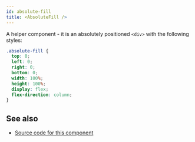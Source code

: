 ```yaml
---
id: absolute-fill
title: <AbsoluteFill />
---
```


A helper component - it is an absolutely positioned `<div>` with the following styles:

```css
.absolute-fill {
  top: 0;
  left: 0;
  right: 0;
  bottom: 0;
  width: 100%;
  height: 100%;
  display: flex;
  flex-direction: column;
}
```

## See also

- [Source code for this component](https://github.com/remotion-dev/remotion/blob/main/packages/core/src/AbsoluteFill.tsx)
